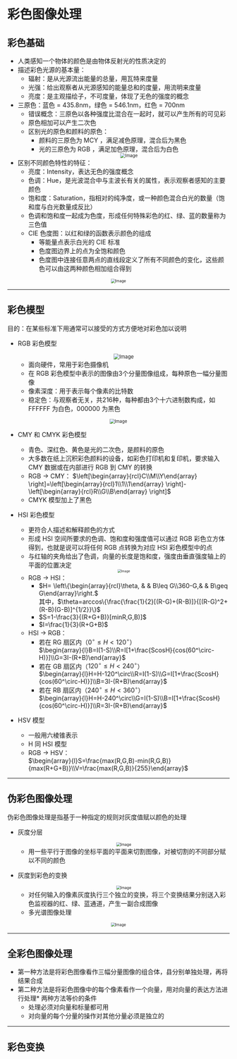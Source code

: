 # 彩色图像处理
## 彩色基础
* 人类感知一个物体的颜色是由物体反射光的性质决定的
* 描述彩色光源的基本量：
    * 辐射：是从光源流出能量的总量，用瓦特来度量
    * 光强：给出观察者从光源感知的能量总和的度量，用流明来度量
    * 亮度：是主观描绘子，不可度量，体现了无色的强度的概念
* 三原色：蓝色 = 435.8nm，绿色 = 546.1nm，红色 = 700nm
    * 错误概念：三原色以各种强度比混合在一起时，就可以产生所有的可见彩
    * 原色相加可以产生二次色
    * 区别光的原色和颜料的原色：
        * 颜料的三原色为 MCY ，满足减色原理，混合后为黑色
        * 光的三原色为 RGB ，满足加色原理，混合后为白色
        <div align="center"><img src="img/img1.png" alt="Image" style="zoom:69%;" /></div>
* 区别不同颜色特性的特征：
    * 亮度：Intensity，表达无色的强度概念
    * 色调：Hue，是光波混合中与主波长有关的属性，表示观察者感知的主要颜色
    * 饱和度：Saturation，指相对的纯净度，或一种颜色混合白光的数量（饱和度与白光数量成反比）
    * 色调和饱和度一起成为色度，形成任何特殊彩色的红、绿、蓝的数量称为三色值
    * CIE 色度图：以红和绿的函数表示颜色的组成
        * 等能量点表示白光的 CIE 标准
        * 色度图边界上的点为全饱和颜色
        * 色度图中连接任意两点的直线段定义了所有不同颜色的变化，这些颜色可以由这两种颜色相加组合得到
<div align="center"><img src="img/img2.png" alt="Image" style="zoom:60%;" /></div>

---

## 彩色模型
目的：在某些标准下用通常可以接受的方式方便地对彩色加以说明
* RGB 彩色模型
    <div align="center"><img src="img/img3.png" alt="Image" style="zoom:80%;" /></div>

    * 面向硬件，常用于彩色摄像机
    * 在 RGB 彩色模型中表示的图像由3个分量图像组成，每种原色一幅分量图像
    * 像素深度：用于表示每个像素的比特数
    * 稳定色：与观察者无关，共216种，每种都由3个十六进制数构成，如 FFFFFF 为白色，000000 为黑色
<div align="center"><img src="img/img4.png" alt="Image" style="zoom:69%;" /></div>

* CMY 和 CMYK 彩色模型
    * 青色、深红色、黄色是光的二次色，是颜料的原色
    * 大多数在纸上沉积彩色颜料的设备，如彩色打印机和复印机，要求输入 CMY 数据或在内部进行 RGB 到 CMY 的转换
    * RGB -> CMY： $\left[\begin{array}{rcl}C\\M\\Y\end{array} \right]=\left[\begin{array}{rcl}1\\1\\1\end{array} \right]-\left[\begin{array}{rcl}R\\G\\B\end{array} \right]$
    * CMYK 模型加上了黑色
* HSI 彩色模型
    * 更符合人描述和解释颜色的方式
    * 形成 HSI 空间所要求的色调、饱和度和强度值可以通过 RGB 彩色立方体得到，也就是说可以将任何 RGB 点转换为对应 HSI 彩色模型中的点
    * 与红轴的夹角给出了色调，向量的长度是饱和度，强度由垂直强度轴上的平面的位置决定
    <div align="center"><img src="img/img5.png" alt="Image" style="zoom:50%;" /></div>

    * RGB -> HSI：
        * $H= \left\{\begin{array}{rcl}\theta, & & B\leq G\\360-G,&  & B\geq G\end{array}\right.$  
          其中，$\theta=arccos\{\frac{\frac{1}{2}[(R-G)+(R-B)]}{[(R-G)^2+(R-B)(G-B)]^{1/2}}\}$
        * $S=1-\frac{3}{(R+G+B)}[minR,G,B)]$
        * $I=\frac{1}{3}(R+G+B)$
    * HSI -> RGB：
        * 若在 RG 扇区内（$0^\circ\leq H<120^\circ$）  
              $\begin{array}{l}B=I(1-S)\\R=I[1+\frac{ScosH}{cos(60^\circ-H)}]\\G=3I-(R+B)\end{array}$  
        * 若在 GB 扇区内（$120^\circ\leq H<240^\circ$）  
              $\begin{array}{l}H=H-120^\circ\\R=I(1-S)\\G=I[1+\frac{ScosH}{cos(60^\circ-H)}]\\B=3I-(R+B)\end{array}$  
        * 若在 RB 扇区内（$240^\circ\leq H<360^\circ$）  
              $\begin{array}{l}H=H-240^\circ\\G=I(1-S)\\B=I[1+\frac{ScosH}{cos(60^\circ-H)}]\\R=3I-(R+B)\end{array}$
* HSV 模型
    * 一般用六棱锥表示
    * H 同 HSI 模型
    * RGB -> HSV：  
        $\begin{array}{l}S=\frac{max(R,G,B)-min(R,G,B)}{max(R+G+B)}\\V=\frac{max(R,G,B)}{255}\end{array}$

---

## 伪彩色图像处理
伪彩色图像处理是指基于一种指定的规则对灰度值赋以颜色的处理
* 灰度分层
    <div align="center"><img src="img/img6.png" alt="Image" style="zoom:60%;" /></div>

    * 用一些平行于图像的坐标平面的平面来切割图像，对被切割的不同部分赋以不同的颜色
* 灰度到彩色的变换
    <div align="center"><img src="img/img7.png" alt="Image" style="zoom:60%;" /></div>

    * 对任何输入的像素灰度执行三个独立的变换，将三个变换结果分别送入彩色监视器的红、绿、蓝通道，产生一副合成图像
    * 多光谱图像处理
<div align="center"><img src="img/img8.png" alt="Image" style="zoom:60%;" /></div>

---

## 全彩色图像处理
* 第一种方法是将彩色图像看作三幅分量图像的组合体，县分别单独处理，再将结果合成
* 第二种方法是将彩色图像中的每个像素看作一个向量，用对向量的表达方法进行处理* 两种方法等价的条件
    * 处理必须对向量和标量都可用
    * 对向量的每个分量的操作对其他分量必须是独立的

---

## 彩色变换

